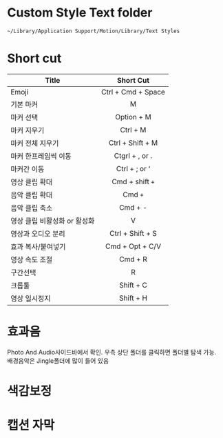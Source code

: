 # Custom Style Text folder
```
~/Library/Application Support/Motion/Library/Text Styles
```

# Short cut
| Title | Short Cut |
| ------------- |:-------------:|
| Emoji | Ctrl + Cmd + Space |
| 기본 마커 | M |
| 마커 선택 | Option + M |
| 마커 지우기 | Ctrl + M |
| 마커 전체 지우기 | Ctrl + Shift + M |
| 마커 한프레임씩 이동 | Ctgrl + , or . |
| 마커간 이동 | Ctrl + ; or ‘|
| 영상 클립 확대 | Cmd + shift `+` |
| 음악 클립 확대 | Cmd `+` |
| 음악 클립 축소 | Cmd + - |
| 영상 클립 비활성화 or 활성화 | V |
| 영상과 오디오 분리 | Ctrl + Shift + S |
| 효과 복사/붙여넣기 | Cmd + Opt + C/V |
| 영상 속도 조절 | Cmd + R |
| 구간선택 | R |
| 크롭툴 | Shift + C |
| 영상 일시정지 | Shift + H |

# 효과음
Photo And Audio사이드바에서 확인. 우측 상단 폴더를 클릭하면 폴더별 탐색 가능.  
배경음악은 Jingle폴더에 많이 들어 있음

# 색감보정

# 캡션 자막
